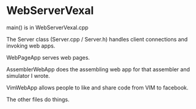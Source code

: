 WebServerVexal
==============

main() is in WebServerVexal.cpp

The Server class (Server.cpp / Server.h) handles client connections and invoking web apps.

WebPageApp serves web pages.

AssemblerWebApp does the assembling web app for that assembler and simulator I wrote.

VimWebApp allows people to like and share code from VIM to facebook.

The other files do things.

